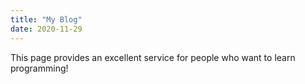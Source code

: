 ```yaml
---
title: "My Blog"
date: 2020-11-29
---
```


This page provides an excellent service for people who want to learn programming!
